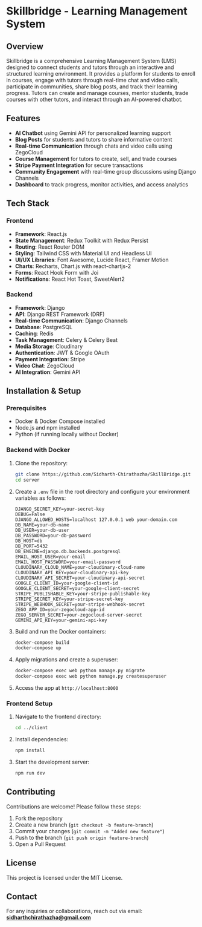 # Skillbridge - Learning Management System

## Overview
Skillbridge is a comprehensive Learning Management System (LMS) designed to connect students and tutors through an interactive and structured learning environment. It provides a platform for students to enroll in courses, engage with tutors through real-time chat and video calls, participate in communities, share blog posts, and track their learning progress. Tutors can create and manage courses, mentor students, trade courses with other tutors, and interact through an AI-powered chatbot.

## Features
- **AI Chatbot** using Gemini API for personalized learning support
- **Blog Posts** for students and tutors to share informative content
- **Real-time Communication** through chats and video calls using ZegoCloud
- **Course Management** for tutors to create, sell, and trade courses
- **Stripe Payment Integration** for secure transactions
- **Community Engagement** with real-time group discussions using Django Channels
- **Dashboard** to track progress, monitor activities, and access analytics

## Tech Stack
### Frontend
- **Framework**: React.js
- **State Management**: Redux Toolkit with Redux Persist
- **Routing**: React Router DOM
- **Styling**: Tailwind CSS with Material UI and Headless UI
- **UI/UX Libraries**: Font Awesome, Lucide React, Framer Motion
- **Charts**: Recharts, Chart.js with react-chartjs-2
- **Forms**: React Hook Form with Joi
- **Notifications**: React Hot Toast, SweetAlert2

### Backend
- **Framework**: Django
- **API**: Django REST Framework (DRF)
- **Real-time Communication**: Django Channels
- **Database**: PostgreSQL
- **Caching**: Redis
- **Task Management**: Celery & Celery Beat
- **Media Storage**: Cloudinary
- **Authentication**: JWT & Google OAuth
- **Payment Integration**: Stripe
- **Video Chat**: ZegoCloud
- **AI Integration**: Gemini API

## Installation & Setup

### Prerequisites
- Docker & Docker Compose installed
- Node.js and npm installed
- Python (if running locally without Docker)

### Backend with Docker
1. Clone the repository:
    ```sh
    git clone https://github.com/Sidharth-Chirathazha/SkillBridge.git
    cd server
    ```

2. Create a `.env` file in the root directory and configure your environment variables as follows:
    ```env
    DJANGO_SECRET_KEY=your-secret-key
    DEBUG=False
    DJANGO_ALLOWED_HOSTS=localhost 127.0.0.1 web your-domain.com
    DB_NAME=your-db-name
    DB_USER=your-db-user
    DB_PASSWORD=your-db-password
    DB_HOST=db
    DB_PORT=5432
    DB_ENGINE=django.db.backends.postgresql
    EMAIL_HOST_USER=your-email
    EMAIL_HOST_PASSWORD=your-email-password
    CLOUDINARY_CLOUD_NAME=your-cloudinary-cloud-name
    CLOUDINARY_API_KEY=your-cloudinary-api-key
    CLOUDINARY_API_SECRET=your-cloudinary-api-secret
    GOOGLE_CLIENT_ID=your-google-client-id
    GOOGLE_CLIENT_SECRET=your-google-client-secret
    STRIPE_PUBLISHABLE_KEY=your-stripe-publishable-key
    STRIPE_SECRET_KEY=your-stripe-secret-key
    STRIPE_WEBHOOK_SECRET=your-stripe-webhook-secret
    ZEGO_APP_ID=your-zegocloud-app-id
    ZEGO_SERVER_SECRET=your-zegocloud-server-secret
    GEMINI_API_KEY=your-gemini-api-key
    ```

3. Build and run the Docker containers:
    ```sh
    docker-compose build
    docker-compose up
    ```

4. Apply migrations and create a superuser:
    ```sh
    docker-compose exec web python manage.py migrate
    docker-compose exec web python manage.py createsuperuser
    ```

5. Access the app at `http://localhost:8000`

### Frontend Setup
1. Navigate to the frontend directory:
    ```sh
    cd ../client
    ```

2. Install dependencies:
    ```sh
    npm install
    ```

3. Start the development server:
    ```sh
    npm run dev
    ```

## Contributing
Contributions are welcome! Please follow these steps:
1. Fork the repository
2. Create a new branch (`git checkout -b feature-branch`)
3. Commit your changes (`git commit -m "Added new feature"`)
4. Push to the branch (`git push origin feature-branch`)
5. Open a Pull Request

## License
This project is licensed under the MIT License.

## Contact
For any inquiries or collaborations, reach out via email: **sidharthchirathazha@gmail.com**



